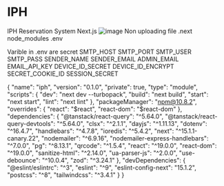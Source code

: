 # IPH
IPH Reservation System Next.js
![image](https://github.com/user-attachments/assets/acaa0940-8ff3-479c-bf03-7357512ed5eb)
Non uploading file
.next
node_modules
.env

Varible in .env are secret 
SMTP_HOST
SMTP_PORT
SMTP_USER
SMTP_PASS
SENDER_NAME
SENDER_EMAIL
ADMIN_EMAIL
EMAIL_API_KEY
DEVICE_ID_SECRET
DEVICE_ID_ENCRYPT
SECRET_COOKIE_ID
SESSION_SECRET

{
  "name": "iph",
  "version": "0.1.0",
  "private": true,
  "type": "module",
  "scripts": {
    "dev": "next dev --turbopack",
    "build": "next build",
    "start": "next start",
    "lint": "next lint"
  },
  "packageManager": "npm@10.8.2",
  "overrides": {
    "react": "$react",
    "react-dom": "$react-dom"
  },
  "dependencies": {
    "@tanstack/react-query": "^5.64.0",
    "@tanstack/react-query-devtools": "^5.64.0",
    "clsx": "^2.1.1",
    "dayjs": "^1.11.13",
    "dotenv": "^16.4.7",
    "handlebars": "^4.7.8",
    "ioredis": "^5.4.2",
    "next": "^15.1.1-canary.22",
    "nodemailer": "^6.9.16",
    "nodemailer-express-handlebars": "^7.0.0",
    "pg": "^8.13.1",
    "qrcode": "^1.5.4",
    "react": "^19.0.0",
    "react-dom": "^19.0.0",
    "sanitize-html": "^2.14.0",
    "ua-parser-js": "^2.0.0",
    "use-debounce": "^10.0.4",
    "zod": "^3.24.1"
  },
  "devDependencies": {
    "@eslint/eslintrc": "^3",
    "eslint": "^9",
    "eslint-config-next": "15.1.2",
    "postcss": "^8",
    "tailwindcss": "^3.4.1"
  }
}


